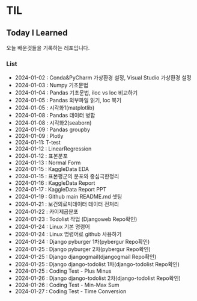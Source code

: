 # TIL
## Today I Learned

오늘 배운것들을 기록하는 레포입니다.

### List
- 2024-01-02 : Conda&PyCharm 가상환경 설정, Visual Studio 가상환경 설정
- 2024-01-03 : Numpy 기초문법
- 2024-01-04 : Pandas 기초문법, iloc vs loc 비교하기
- 2024-01-05 : Pandas 외부파일 읽기, loc 복기
- 2024-01-05 : 시각화1(matplotlib)
- 2024-01-08 : Pandas 데이터 병합
- 2024-01-08 : 시각화2(seaborn)
- 2024-01-09 : Pandas groupby
- 2024-01-09 : Plotly
- 2024-01-11: T-test
- 2024-01-12 : LinearRegression
- 2024-01-12 : 표본분포
- 2024-01-13 : Normal Form
- 2024-01-15 : KaggleData EDA
- 2024-01-15 : 표본평군의 분포와 중심극한정리
- 2024-01-16 : KaggleData Report
- 2024-01-17 : KaggleData Report PPT
- 2024-01-19 : Github main README.md 셋팅
- 2024-01-21 : 보건의료빅데이터 데이터 전처리
- 2024-01-22 : 카이제곱분포
- 2024-01-23 : Todolist 작업 (Djangoweb Repo확인)
- 2024-01-24 : Linux 기본 명령어
- 2024-01-24 : Linux 명령어로 github 사용하기
- 2024-01-24 : Django pyburger 1차(pybergur Repo확인)
- 2024-01-25 : Django pyburger 2차(pybergur Repo확인)
- 2024-01-25 : Django djangogmail(djangogmail Repo확인)
- 2024-01-25 : Django django-todolist 1차(django-todolist Repo확인)
- 2024-01-25 : Coding Test - Plus Minus
- 2024-01-26 : Django django-todolist 2차(django-todolist Repo확인)
- 2024-01-26 : Coding Test - Min-Max Sum
- 2024-01-27 : Coding Test - Time Conversion
